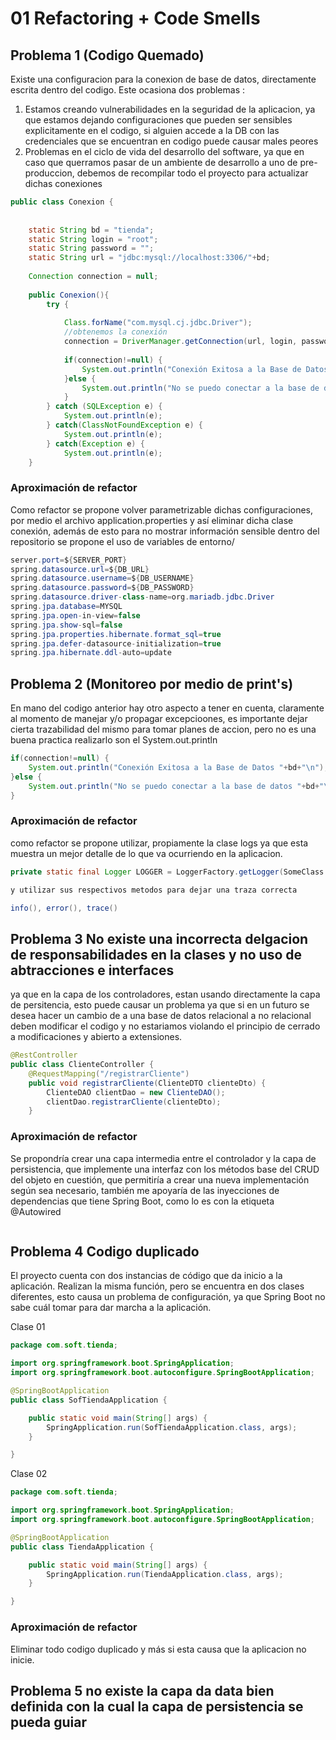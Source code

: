 # 01 Refactoring + Code Smells

## Problema 1 (Codigo Quemado)

Existe una configuracion para la conexion de base de datos, directamente escrita dentro del codigo. Este ocasiona dos problemas :

1. Estamos creando vulnerabilidades en la seguridad de la aplicacion, ya que estamos dejando configuraciones que pueden ser sensibles explicitamente en el codigo, si alguien accede a la DB con las credenciales que se encuentran en codigo puede causar males peores
2. Problemas en el ciclo de vida del desarrollo del software, ya que en caso que querramos pasar de un ambiente de desarrollo  a uno de pre-produccion, debemos de recompilar todo el proyecto para actualizar dichas conexiones

```java
public class Conexion {
	
	
	static String bd = "tienda";
	static String login = "root";
	static String password = "";
	static String url = "jdbc:mysql://localhost:3306/"+bd;
	
	Connection connection = null;
	
	public Conexion(){
		try {
			
			Class.forName("com.mysql.cj.jdbc.Driver");
			//obtenemos la conexión
			connection = DriverManager.getConnection(url, login, password);
			
			if(connection!=null) {
				System.out.println("Conexión Exitosa a la Base de Datos "+bd+"\n");;
			}else {
				System.out.println("No se puedo conectar a la base de datos "+bd+"\n");
			}
		} catch (SQLException e) {
			System.out.println(e);
		} catch(ClassNotFoundException e) {
			System.out.println(e);
		} catch(Exception e) {
			System.out.println(e);
	}
```

### Aproximación de refactor

Como refactor se propone volver parametrizable dichas configuraciones, por medio el archivo application.properties y así eliminar dicha clase conexión, además de esto para no mostrar información sensible dentro del repositorio se propone el uso de variables de entorno/

```java
server.port=${SERVER_PORT}
spring.datasource.url=${DB_URL}
spring.datasource.username=${DB_USERNAME}
spring.datasource.password=${DB_PASSWORD}
spring.datasource.driver-class-name=org.mariadb.jdbc.Driver
spring.jpa.database=MYSQL
spring.jpa.open-in-view=false
spring.jpa.show-sql=false
spring.jpa.properties.hibernate.format_sql=true
spring.jpa.defer-datasource-initialization=true
spring.jpa.hibernate.ddl-auto=update 
```


## Problema 2 (Monitoreo por medio de print's)

En mano del codigo anterior hay otro aspecto a tener en cuenta, claramente al momento de manejar y/o propagar excepcioones, es importante dejar cierta trazabilidad del mismo para tomar planes de accion, pero no es una buena practica realizarlo son el System.out.println

```java
if(connection!=null) {
    System.out.println("Conexión Exitosa a la Base de Datos "+bd+"\n");;
}else {
    System.out.println("No se puedo conectar a la base de datos "+bd+"\n");
}
```

### Aproximación de refactor
como refactor se propone utilizar, propiamente la clase logs ya que esta muestra un mejor detalle de lo que va ocurriendo en la aplicacion.

```java
private static final Logger LOGGER = LoggerFactory.getLogger(SomeClass.class);

y utilizar sus respectivos metodos para dejar una traza correcta

info(), error(), trace()
```


## Problema 3 No existe una incorrecta delgacion de responsabilidades en la clases y no uso de abtracciones e interfaces

ya que en la capa de los controladores, estan usando directamente la capa de persitencia, esto puede causar un problema ya que si en un futuro se desea hacer un cambio de a una base de datos relacional a no relacional deben modificar el codigo y no estariamos violando el principio de cerrado a modificaciones y abierto a extensiones.


```java
@RestController
public class ClienteController {
	@RequestMapping("/registrarCliente")
	public void registrarCliente(ClienteDTO clienteDto) {
		ClienteDAO clientDao = new ClienteDAO();
		clientDao.registrarCliente(clienteDto);
	}

```
### Aproximación de refactor

Se propondría crear una capa intermedia entre el controlador y la capa de persistencia, que implemente una interfaz con los métodos base del CRUD del objeto en cuestión, que permitiría a crear una nueva implementación según sea necesario, también me apoyaría de las inyecciones de dependencias que tiene Spring Boot, como lo es con la etiqueta @Autowired

```java

```

## Problema 4 Codigo duplicado


El proyecto cuenta con dos instancias de código que da inicio a la aplicación. Realizan la misma función, pero se encuentra en dos clases diferentes, esto causa un problema de configuración, ya que Spring Boot no sabe cuál tomar para dar marcha a la aplicación.

Clase 01
```java
package com.soft.tienda;

import org.springframework.boot.SpringApplication;
import org.springframework.boot.autoconfigure.SpringBootApplication;

@SpringBootApplication
public class SofTiendaApplication {

	public static void main(String[] args) {
		SpringApplication.run(SofTiendaApplication.class, args);
	}

}
```


Clase 02
```java
package com.soft.tienda;

import org.springframework.boot.SpringApplication;
import org.springframework.boot.autoconfigure.SpringBootApplication;

@SpringBootApplication
public class TiendaApplication {

	public static void main(String[] args) {
		SpringApplication.run(TiendaApplication.class, args);
	}

}
```

### Aproximación de refactor

Eliminar todo codigo duplicado y más si esta causa que la aplicacion no inicie.

## Problema 5 no existe la capa da data bien definida con la cual la capa de persistencia se pueda guiar